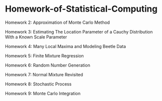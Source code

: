 # Homework-of-Statistical-Computing

Homework 2: Approximation of Monte Carlo Method

Homework 3: Estimating The Location Parameter of a Cauchy Distribution With a Known Scale Parameter

Homework 4: Many Local Maxima and Modeling Beetle Data

Homework 5: Finite Mixture Regression

Homework 6: Random Number Generation

Homework 7: Normal Mixture Revisited

Homework 8: Stochastic Process

Homework 9: Monte Carlo Integration